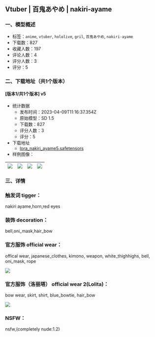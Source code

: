 ## Vtuber | 百鬼あやめ | nakiri-ayame
### 一、模型概述

- 标签：`anime`, `vtuber`, `hololive`, `gril`, `百鬼あやめ`, `nakiri-ayame`
- 下载数：827
- 收藏人数：197
- 评论人数：4
- 评分人数：3
- 评分：5

### 二、下载地址（共1个版本）

#### [版本1/共1个版本] v5

- 统计数据
  - 发布时间：2023-04-09T11:16:37.354Z
  - 原始模型：SD 1.5
  - 下载数：827
  - 评分人数：3
  - 评分：5
- 下载地址
  - [lora_nakiri_ayame5.safetensors](https://civitai.com/api/download/models/40786)
- 样例图像：

| <img src="https://image.civitai.com/xG1nkqKTMzGDvpLrqFT7WA/4f7dcefd-a798-415f-a9d9-2283c2f1a700/width=450/450573.jpeg" /> | <img src="https://image.civitai.com/xG1nkqKTMzGDvpLrqFT7WA/761723be-78e5-4916-d236-d93768363700/width=450/450571.jpeg" /> | <img src="https://image.civitai.com/xG1nkqKTMzGDvpLrqFT7WA/b6a617fe-09ac-490e-8e0e-b2f9f5771100/width=450/450572.jpeg" /> | <img src="https://image.civitai.com/xG1nkqKTMzGDvpLrqFT7WA/5d0c75b7-3240-4458-afa1-7587a388a100/width=450/450581.jpeg" /> |
| ---- | ---- | ---- | ---- |


### 三、详情
<h3>触发词 tigger：</h3><p>nakiri ayame,horn,red eyes</p><h3>装饰 decoration：</h3><p>bell,oni_mask,hair_bow</p><h3>官方服饰 official wear：</h3><p>offical wear, japanese_clothes, kimono, weapon, white_thighhighs, bell, oni_mask, rope</p><img src="https://imagecache.civitai.com/xG1nkqKTMzGDvpLrqFT7WA/eefe1097-32b7-4c7a-32d4-553644613400/width=525/eefe1097-32b7-4c7a-32d4-553644613400.jpeg" /><h3>官方服饰（洛丽塔） official wear 2(Lolita)：</h3><p>bow wear, skirt, shirt, blue_bowtie, hair_bow</p><img src="https://imagecache.civitai.com/xG1nkqKTMzGDvpLrqFT7WA/28374975-c807-4504-b0ec-b4e7279b7100/width=525/28374975-c807-4504-b0ec-b4e7279b7100.jpeg" /><h3>NSFW：</h3><p>nsfw,(completely nude:1.2)</p>